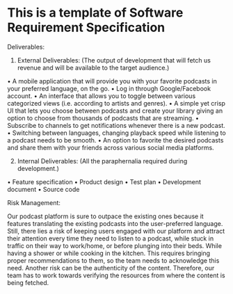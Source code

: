 # This is a template of Software Requirement Specification

Deliverables:

1.	External Deliverables: (The output of development that will fetch us revenue and will be available to the target audience.)

•	A mobile application that will provide you with your favorite podcasts in your preferred language, on the go.
•	Log in through Google/Facebook account.
•	An interface that allows you to toggle between various categorized views (i.e. according to artists and genres).
•	A simple yet crisp UI that lets you choose between podcasts and create your library giving an option to choose from thousands of podcasts that are streaming.
•	Subscribe to channels to get notifications whenever there is a new podcast.
•	Switching between languages, changing playback speed while listening to a podcast needs to be smooth.
•	An option to favorite the desired podcasts and share them with your friends across various social media platforms.

2.	Internal Deliverables: (All the paraphernalia required during development.)

•	Feature specification
•	Product design
•	Test plan
•	Development document
•	Source code


Risk Management:

Our podcast platform is sure to outpace the existing ones because it features translating the existing podcasts into the user-preferred language.
Still, there lies a risk of keeping users engaged with our platform and attract their attention every time they need to listen to a podcast, while stuck in traffic on their way to work/home, or before plunging into their beds. While having a shower or while cooking in the kitchen.
This requires bringing proper recommendations to them, so the team needs to acknowledge this need.
Another risk can be the authenticity of the content. Therefore, our team has to work towards verifying the resources from where the content is being fetched.
